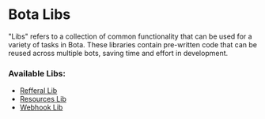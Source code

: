 # Bota Libs

"Libs" refers to a collection of common functionality that can be used for a variety of tasks in Bota. These libraries contain pre-written code that can be reused across multiple bots, saving time and effort in development.

### Available Libs:

   * [Refferal Lib](referrallib.md)
   * [Resources Lib](resourceslib.md)
   * [Webhook Lib](webhooklib.md)
